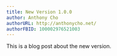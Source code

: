 ```yaml
---
title: New Version 1.0.0
author: Anthony Cho
authorURL: http://anthonycho.net/
authorFBID: 100002976521003
---
```


This is a blog post about the new version.